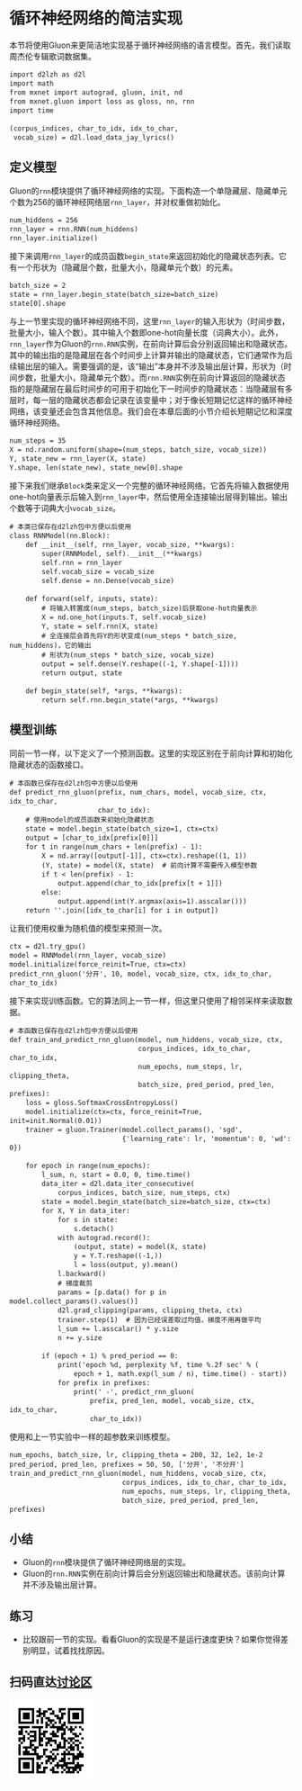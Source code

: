 # 循环神经网络的简洁实现

本节将使用Gluon来更简洁地实现基于循环神经网络的语言模型。首先，我们读取周杰伦专辑歌词数据集。

```{.python .input  n=1}
import d2lzh as d2l
import math
from mxnet import autograd, gluon, init, nd
from mxnet.gluon import loss as gloss, nn, rnn
import time

(corpus_indices, char_to_idx, idx_to_char,
 vocab_size) = d2l.load_data_jay_lyrics()
```

## 定义模型

Gluon的`rnn`模块提供了循环神经网络的实现。下面构造一个单隐藏层、隐藏单元个数为256的循环神经网络层`rnn_layer`，并对权重做初始化。

```{.python .input  n=26}
num_hiddens = 256
rnn_layer = rnn.RNN(num_hiddens)
rnn_layer.initialize()
```

接下来调用`rnn_layer`的成员函数`begin_state`来返回初始化的隐藏状态列表。它有一个形状为（隐藏层个数，批量大小，隐藏单元个数）的元素。

```{.python .input  n=37}
batch_size = 2
state = rnn_layer.begin_state(batch_size=batch_size)
state[0].shape
```

与上一节里实现的循环神经网络不同，这里`rnn_layer`的输入形状为（时间步数，批量大小，输入个数）。其中输入个数即one-hot向量长度（词典大小）。此外，`rnn_layer`作为Gluon的`rnn.RNN`实例，在前向计算后会分别返回输出和隐藏状态。其中的输出指的是隐藏层在各个时间步上计算并输出的隐藏状态，它们通常作为后续输出层的输入。需要强调的是，该“输出”本身并不涉及输出层计算，形状为（时间步数，批量大小，隐藏单元个数）。而`rnn.RNN`实例在前向计算返回的隐藏状态指的是隐藏层在最后时间步的可用于初始化下一时间步的隐藏状态：当隐藏层有多层时，每一层的隐藏状态都会记录在该变量中；对于像长短期记忆这样的循环神经网络，该变量还会包含其他信息。我们会在本章后面的小节介绍长短期记忆和深度循环神经网络。

```{.python .input  n=38}
num_steps = 35
X = nd.random.uniform(shape=(num_steps, batch_size, vocab_size))
Y, state_new = rnn_layer(X, state)
Y.shape, len(state_new), state_new[0].shape
```

接下来我们继承`Block`类来定义一个完整的循环神经网络。它首先将输入数据使用one-hot向量表示后输入到`rnn_layer`中，然后使用全连接输出层得到输出。输出个数等于词典大小`vocab_size`。

```{.python .input  n=39}
# 本类已保存在d2lzh包中方便以后使用
class RNNModel(nn.Block):
    def __init__(self, rnn_layer, vocab_size, **kwargs):
        super(RNNModel, self).__init__(**kwargs)
        self.rnn = rnn_layer
        self.vocab_size = vocab_size
        self.dense = nn.Dense(vocab_size)

    def forward(self, inputs, state):
        # 将输入转置成(num_steps, batch_size)后获取one-hot向量表示
        X = nd.one_hot(inputs.T, self.vocab_size)
        Y, state = self.rnn(X, state)
        # 全连接层会首先将Y的形状变成(num_steps * batch_size, num_hiddens)，它的输出
        # 形状为(num_steps * batch_size, vocab_size)
        output = self.dense(Y.reshape((-1, Y.shape[-1])))
        return output, state

    def begin_state(self, *args, **kwargs):
        return self.rnn.begin_state(*args, **kwargs)
```

## 模型训练

同前一节一样，以下定义了一个预测函数。这里的实现区别在于前向计算和初始化隐藏状态的函数接口。

```{.python .input  n=41}
# 本函数已保存在d2lzh包中方便以后使用
def predict_rnn_gluon(prefix, num_chars, model, vocab_size, ctx, idx_to_char,
                      char_to_idx):
    # 使用model的成员函数来初始化隐藏状态
    state = model.begin_state(batch_size=1, ctx=ctx)
    output = [char_to_idx[prefix[0]]]
    for t in range(num_chars + len(prefix) - 1):
        X = nd.array([output[-1]], ctx=ctx).reshape((1, 1))
        (Y, state) = model(X, state)  # 前向计算不需要传入模型参数
        if t < len(prefix) - 1:
            output.append(char_to_idx[prefix[t + 1]])
        else:
            output.append(int(Y.argmax(axis=1).asscalar()))
    return ''.join([idx_to_char[i] for i in output])
```

让我们使用权重为随机值的模型来预测一次。

```{.python .input  n=42}
ctx = d2l.try_gpu()
model = RNNModel(rnn_layer, vocab_size)
model.initialize(force_reinit=True, ctx=ctx)
predict_rnn_gluon('分开', 10, model, vocab_size, ctx, idx_to_char, char_to_idx)
```

接下来实现训练函数。它的算法同上一节一样，但这里只使用了相邻采样来读取数据。

```{.python .input  n=18}
# 本函数已保存在d2lzh包中方便以后使用
def train_and_predict_rnn_gluon(model, num_hiddens, vocab_size, ctx,
                                corpus_indices, idx_to_char, char_to_idx,
                                num_epochs, num_steps, lr, clipping_theta,
                                batch_size, pred_period, pred_len, prefixes):
    loss = gloss.SoftmaxCrossEntropyLoss()
    model.initialize(ctx=ctx, force_reinit=True, init=init.Normal(0.01))
    trainer = gluon.Trainer(model.collect_params(), 'sgd',
                            {'learning_rate': lr, 'momentum': 0, 'wd': 0})

    for epoch in range(num_epochs):
        l_sum, n, start = 0.0, 0, time.time()
        data_iter = d2l.data_iter_consecutive(
            corpus_indices, batch_size, num_steps, ctx)
        state = model.begin_state(batch_size=batch_size, ctx=ctx)
        for X, Y in data_iter:
            for s in state:
                s.detach()
            with autograd.record():
                (output, state) = model(X, state)
                y = Y.T.reshape((-1,))
                l = loss(output, y).mean()
            l.backward()
            # 梯度裁剪
            params = [p.data() for p in model.collect_params().values()]
            d2l.grad_clipping(params, clipping_theta, ctx)
            trainer.step(1)  # 因为已经误差取过均值，梯度不用再做平均
            l_sum += l.asscalar() * y.size
            n += y.size

        if (epoch + 1) % pred_period == 0:
            print('epoch %d, perplexity %f, time %.2f sec' % (
                epoch + 1, math.exp(l_sum / n), time.time() - start))
            for prefix in prefixes:
                print(' -', predict_rnn_gluon(
                    prefix, pred_len, model, vocab_size, ctx, idx_to_char,
                    char_to_idx))
```

使用和上一节实验中一样的超参数来训练模型。

```{.python .input  n=19}
num_epochs, batch_size, lr, clipping_theta = 200, 32, 1e2, 1e-2
pred_period, pred_len, prefixes = 50, 50, ['分开', '不分开']
train_and_predict_rnn_gluon(model, num_hiddens, vocab_size, ctx,
                            corpus_indices, idx_to_char, char_to_idx,
                            num_epochs, num_steps, lr, clipping_theta,
                            batch_size, pred_period, pred_len, prefixes)
```

## 小结

* Gluon的`rnn`模块提供了循环神经网络层的实现。
* Gluon的`rnn.RNN`实例在前向计算后会分别返回输出和隐藏状态。该前向计算并不涉及输出层计算。

## 练习

* 比较跟前一节的实现。看看Gluon的实现是不是运行速度更快？如果你觉得差别明显，试着找找原因。

## 扫码直达[讨论区](https://discuss.gluon.ai/t/topic/4089)

![](../img/qr_rnn-gluon.svg)
